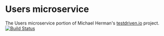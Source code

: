 Users microservice
===
The Users microservice portion of Michael Herman's [testdriven.io](https://testdriven.io) project. 
[![Build Status](https://travis-ci.org/forestmonster/flask-microservices-users.svg?branch=master)](https://travis-ci.org/forestmonster/flask-microservices-users)
